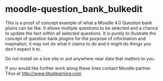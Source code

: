 # moodle-question_bank_bulkedit
This is a proof of concept example of what a Moodle 4.0 Question bank pluins can be like.
It allows multiple questions to be selected and a chance to update the text within all selected questions.
It is purely to illustrate the concept of question bank plugins for the purpose of information and inspiration, it
may not do what it claims to do and it might do things you don't expect it to.

Do not install on a live site or put anywhere near data that matters to you. 

If you would like further work along these lines contact Moodle partner Titus at http://www.tituslearning.com
